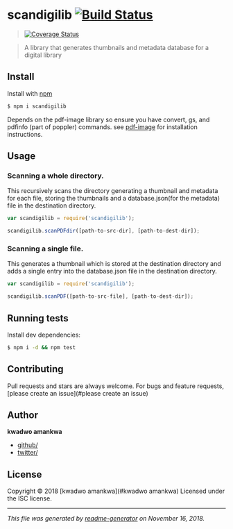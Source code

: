 # scandigilib [![Build Status](https://travis-ci.org/citisolo/scandigilib.svg?branch=master)](https://travis-ci.org/citisolo/scandigilib)  
> [![Coverage Status](https://coveralls.io/repos/github/citisolo/scandigilib/badge.svg?branch=master)](https://coveralls.io/github/citisolo/scandigilib?branch=master)


> A library that generates thumbnails and metadata database for a digital library

## Install

Install with [npm](https://www.npmjs.com/)

```sh
$ npm i scandigilib
```
Depends on the pdf-image library so ensure you have convert, gs, and pdfinfo (part of poppler) commands. see [pdf-image](https://www.npmjs.com/package/pdf-image#ubuntu) for installation instructions.

## Usage

### Scanning a whole directory.

This recursively scans the directory generating a thumbnail and metadata for
each file, storing the thumbnails and a database.json(for the metadata) file in the destination directory.  

```js
var scandigilib = require('scandigilib');

scandigilib.scanPDFdir([path-to-src-dir], [path-to-dest-dir]);

```

### Scanning a single file.

This generates a thumbnail which is stored at the destination directory and adds a single entry into the database.json file in the destination directory.


```js
var scandigilib = require('scandigilib');

scandigilib.scanPDF([path-to-src-file], [path-to-dest-dir]);

```

## Running tests

Install dev dependencies:

```sh
$ npm i -d && npm test
```

## Contributing

Pull requests and stars are always welcome. For bugs and feature requests, [please create an issue](#please create an issue)

## Author

**kwadwo amankwa**

* [github/](https://github.com/citisolo)
* [twitter/](http://twitter.com/)

## License

Copyright © 2018 [kwadwo amankwa](#kwadwo amankwa)
Licensed under the ISC license.

***

_This file was generated by [readme-generator](https://github.com/jonschlinkert/readme-generator) on November 16, 2018._
